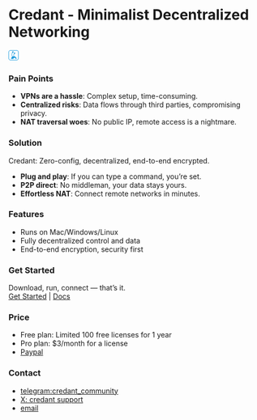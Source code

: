 # Credant - Minimalist Decentralized Networking
<img src="/images/蚂蚁.svg" alt="logo" width=20 height=20 >

### Pain Points
- **VPNs are a hassle**: Complex setup, time-consuming.
- **Centralized risks**: Data flows through third parties, compromising privacy.
- **NAT traversal woes**: No public IP, remote access is a nightmare.

### Solution
Credant: Zero-config, decentralized, end-to-end encrypted.
- **Plug and play**: If you can type a command, you’re set.
- **P2P direct**: No middleman, your data stays yours.
- **Effortless NAT**: Connect remote networks in minutes.

### Features
- Runs on Mac/Windows/Linux
- Fully decentralized control and data
- End-to-end encryption, security first

### Get Started
Download, run, connect — that’s it.  
[Get Started](/install) | [Docs](/tech)

### Price
- Free plan: Limited 100 free licenses for 1 year
- Pro plan: $3/month for a license
- [Paypal](https://paypal.me/credantio?country.x=C2&locale.x=en_US)

### Contact
* [telegram:credant_community](https://t.me/credant_community)
* [X: credant support](https://twitter.com/daego)
* [email](mailto:credant.io@gmail.com)